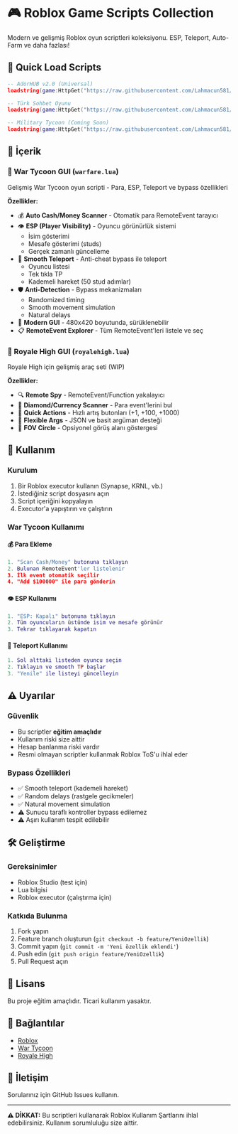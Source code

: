 # 🎮 Roblox Game Scripts Collection

Modern ve gelişmiş Roblox oyun scriptleri koleksiyonu. ESP, Teleport, Auto-Farm ve daha fazlası!

## 📜 Quick Load Scripts

```lua
-- AdorHUB v2.0 (Universal)
loadstring(game:HttpGet("https://raw.githubusercontent.com/Lahmacun581/roblox-wartycoon/main/adorhub.lua"))()

-- Türk Sohbet Oyunu
loadstring(game:HttpGet("https://raw.githubusercontent.com/Lahmacun581/roblox-wartycoon/main/turksohbet.lua"))()

-- Military Tycoon (Coming Soon)
loadstring(game:HttpGet("https://raw.githubusercontent.com/Lahmacun581/roblox-wartycoon/main/militarytycoon.lua"))()
```

## 📁 İçerik

### 🔫 War Tycoon GUI (`warfare.lua`)
Gelişmiş War Tycoon oyun scripti - Para, ESP, Teleport ve bypass özellikleri

**Özellikler:**
- 💰 **Auto Cash/Money Scanner** - Otomatik para RemoteEvent tarayıcı
- 👁️ **ESP (Player Visibility)** - Oyuncu görünürlük sistemi
  - İsim gösterimi
  - Mesafe gösterimi (studs)
  - Gerçek zamanlı güncelleme
- 🚀 **Smooth Teleport** - Anti-cheat bypass ile teleport
  - Oyuncu listesi
  - Tek tıkla TP
  - Kademeli hareket (50 stud adımlar)
- 🛡️ **Anti-Detection** - Bypass mekanizmaları
  - Randomized timing
  - Smooth movement simulation
  - Natural delays
- 🎨 **Modern GUI** - 480x420 boyutunda, sürüklenebilir
- 📋 **RemoteEvent Explorer** - Tüm RemoteEvent'leri listele ve seç

### 👑 Royale High GUI (`royalehigh.lua`)
Royale High için gelişmiş araç seti (WIP)

**Özellikler:**
- 🔍 **Remote Spy** - RemoteEvent/Function yakalayıcı
- 💎 **Diamond/Currency Scanner** - Para event'lerini bul
- 🎯 **Quick Actions** - Hızlı artış butonları (+1, +100, +1000)
- 📝 **Flexible Args** - JSON ve basit argüman desteği
- 🎨 **FOV Circle** - Opsiyonel görüş alanı göstergesi

## 🚀 Kullanım

### Kurulum
1. Bir Roblox executor kullanın (Synapse, KRNL, vb.)
2. İstediğiniz script dosyasını açın
3. Script içeriğini kopyalayın
4. Executor'a yapıştırın ve çalıştırın

### War Tycoon Kullanımı

#### 💰 Para Ekleme
```lua
1. "Scan Cash/Money" butonuna tıklayın
2. Bulunan RemoteEvent'ler listelenir
3. İlk event otomatik seçilir
4. "Add $100000" ile para gönderin
```

#### 👁️ ESP Kullanımı
```lua
1. "ESP: Kapalı" butonuna tıklayın
2. Tüm oyuncuların üstünde isim ve mesafe görünür
3. Tekrar tıklayarak kapatın
```

#### 🚀 Teleport Kullanımı
```lua
1. Sol alttaki listeden oyuncu seçin
2. Tıklayın ve smooth TP başlar
3. "Yenile" ile listeyi güncelleyin
```

## ⚠️ Uyarılar

### Güvenlik
- Bu scriptler **eğitim amaçlıdır**
- Kullanım riski size aittir
- Hesap banlanma riski vardır
- Resmi olmayan scriptler kullanmak Roblox ToS'u ihlal eder

### Bypass Özellikleri
- ✅ Smooth teleport (kademeli hareket)
- ✅ Random delays (rastgele gecikmeler)
- ✅ Natural movement simulation
- ⚠️ Sunucu taraflı kontroller bypass edilemez
- ⚠️ Aşırı kullanım tespit edilebilir

## 🛠️ Geliştirme

### Gereksinimler
- Roblox Studio (test için)
- Lua bilgisi
- Roblox executor (çalıştırma için)

### Katkıda Bulunma
1. Fork yapın
2. Feature branch oluşturun (`git checkout -b feature/YeniOzellik`)
3. Commit yapın (`git commit -m 'Yeni özellik eklendi'`)
4. Push edin (`git push origin feature/YeniOzellik`)
5. Pull Request açın

## 📝 Lisans

Bu proje eğitim amaçlıdır. Ticari kullanım yasaktır.

## 🔗 Bağlantılar

- [Roblox](https://www.roblox.com/)
- [War Tycoon](https://www.roblox.com/games/4639625707/)
- [Royale High](https://www.roblox.com/games/735030788/)

## 📧 İletişim

Sorularınız için GitHub Issues kullanın.

---

**⚠️ DİKKAT:** Bu scriptleri kullanarak Roblox Kullanım Şartlarını ihlal edebilirsiniz. Kullanım sorumluluğu size aittir.
